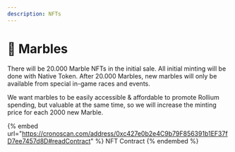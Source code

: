 ```yaml
---
description: NFTs
---
```


# 🔮 Marbles

There will be 20.000 Marble NFTs in the initial sale. All initial minting will be done with Native Token. After 20.000 Marbles, new marbles will only be available from special in-game races and events.

&#x20;We want marbles to be easily accessible & affordable to promote Rollium spending, but valuable at the same time, so we will increase the minting price for each 2000 new Marble.

{% embed url="https://cronoscan.com/address/0xc427e0b2e4C9b79F856391b1EF37fD7ee7457d8D#readContract" %}
NFT Contract
{% endembed %}

